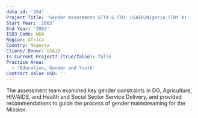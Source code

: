 ```yaml
---
data_id: '264'
Project Title: 'Gender Assesments STTA & TTO: USAID/Nigeria (TDY 4)'
Start Year: '2003'
End Year: '2003'
ISO3 Code: NGA
Region: Africa
Country: Nigeria
Client/ Donor: USAID
Is Current Project? (true/false): false
Practice Area:
  - 'Education, Gender and Youth'
Contract Value USD: ''
---
```

The assessment team examined key gender constraints in DG, Agriculture, HIV/AIDS, and Health and Social Sector Service Delivery, and provided recommendations to guide the process of gender mainstreaming for the Mission.